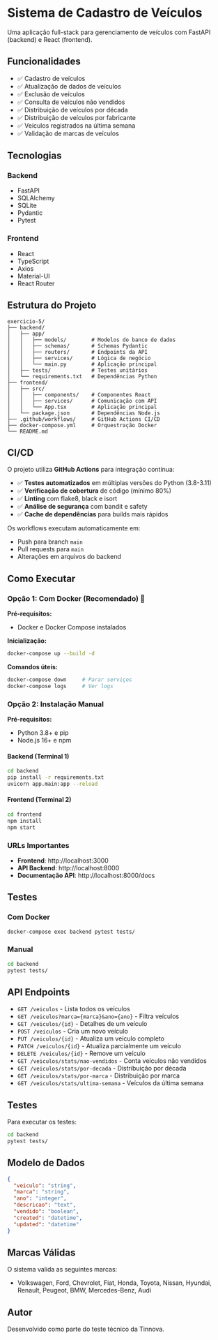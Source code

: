 # Sistema de Cadastro de Veículos

Uma aplicação full-stack para gerenciamento de veículos com FastAPI (backend) e React (frontend).

## Funcionalidades

- ✅ Cadastro de veículos
- ✅ Atualização de dados de veículos
- ✅ Exclusão de veículos
- ✅ Consulta de veículos não vendidos
- ✅ Distribuição de veículos por década
- ✅ Distribuição de veículos por fabricante
- ✅ Veículos registrados na última semana
- ✅ Validação de marcas de veículos

## Tecnologias

### Backend
- FastAPI
- SQLAlchemy
- SQLite
- Pydantic
- Pytest

### Frontend
- React
- TypeScript
- Axios
- Material-UI
- React Router

## Estrutura do Projeto

```
exercicio-5/
├── backend/
│   ├── app/
│   │   ├── models/        # Modelos do banco de dados
│   │   ├── schemas/       # Schemas Pydantic
│   │   ├── routers/       # Endpoints da API
│   │   ├── services/      # Lógica de negócio
│   │   └── main.py        # Aplicação principal
│   ├── tests/             # Testes unitários
│   └── requirements.txt   # Dependências Python
├── frontend/
│   ├── src/
│   │   ├── components/    # Componentes React
│   │   ├── services/      # Comunicação com API
│   │   └── App.tsx        # Aplicação principal
│   └── package.json       # Dependências Node.js
├── .github/workflows/     # GitHub Actions CI/CD
├── docker-compose.yml     # Orquestração Docker
└── README.md
```

## CI/CD

O projeto utiliza **GitHub Actions** para integração contínua:

- ✅ **Testes automatizados** em múltiplas versões do Python (3.8-3.11)
- ✅ **Verificação de cobertura** de código (mínimo 80%)
- ✅ **Linting** com flake8, black e isort
- ✅ **Análise de segurança** com bandit e safety
- ✅ **Cache de dependências** para builds mais rápidos

Os workflows executam automaticamente em:
- Push para branch `main`
- Pull requests para `main`
- Alterações em arquivos do backend

## Como Executar

### Opção 1: Com Docker (Recomendado) 🐳

**Pré-requisitos:**
- Docker e Docker Compose instalados

**Inicialização:**
```bash
docker-compose up --build -d
```

**Comandos úteis:**
```bash
docker-compose down     # Parar serviços
docker-compose logs     # Ver logs
```

### Opção 2: Instalação Manual

**Pré-requisitos:**
- Python 3.8+ e pip
- Node.js 16+ e npm

#### Backend (Terminal 1)
```bash
cd backend
pip install -r requirements.txt
uvicorn app.main:app --reload
```

#### Frontend (Terminal 2)
```bash
cd frontend
npm install
npm start
```

### URLs Importantes
- **Frontend**: http://localhost:3000
- **API Backend**: http://localhost:8000
- **Documentação API**: http://localhost:8000/docs

## Testes

### Com Docker
```bash
docker-compose exec backend pytest tests/
```

### Manual
```bash
cd backend
pytest tests/
```

## API Endpoints

- `GET /veiculos` - Lista todos os veículos
- `GET /veiculos?marca={marca}&ano={ano}` - Filtra veículos
- `GET /veiculos/{id}` - Detalhes de um veículo
- `POST /veiculos` - Cria um novo veículo
- `PUT /veiculos/{id}` - Atualiza um veículo completo
- `PATCH /veiculos/{id}` - Atualiza parcialmente um veículo
- `DELETE /veiculos/{id}` - Remove um veículo
- `GET /veiculos/stats/nao-vendidos` - Conta veículos não vendidos
- `GET /veiculos/stats/por-decada` - Distribuição por década
- `GET /veiculos/stats/por-marca` - Distribuição por marca
- `GET /veiculos/stats/ultima-semana` - Veículos da última semana

## Testes

Para executar os testes:
```bash
cd backend
pytest tests/
```

## Modelo de Dados

```json
{
  "veiculo": "string",
  "marca": "string", 
  "ano": "integer",
  "descricao": "text",
  "vendido": "boolean",
  "created": "datetime",
  "updated": "datetime"
}
```

## Marcas Válidas

O sistema valida as seguintes marcas:
- Volkswagen, Ford, Chevrolet, Fiat, Honda, Toyota, Nissan, Hyundai, Renault, Peugeot, BMW, Mercedes-Benz, Audi

## Autor

Desenvolvido como parte do teste técnico da Tinnova.
